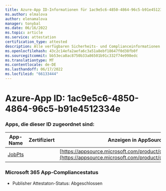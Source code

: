 ```yaml
---
title: Azure-App ID-Informationen für 1ac9e5c6-4850-4864-96c5-b91e4512334e
ms.author: elmalova
author: elenamalova
manager: tonybal
ms.date: 06/16/2022
ms.topic: article
ms.service: attestation
certification_type: attested
description: Alle verfügbaren Sicherheits- und Complianceinformationen für 1ac9e5c6-4850-4864-96c5-b91e4512334e.
ms.openlocfilehash: 43c2c14efa2aefa6c3a51a8ebf18647f0d38fb0f
ms.sourcegitcommit: bb53eca8ac8750b33a86501b91c332f74e998edc
ms.translationtype: MT
ms.contentlocale: de-DE
ms.lasthandoff: 06/17/2022
ms.locfileid: "66133444"
---
```

# <a name="azure-app-id-1ac9e5c6-4850-4864-96c5-b91e4512334e"></a>Azure-App ID: 1ac9e5c6-4850-4864-96c5-b91e4512334e


### <a name="apps-associated-with-this-id"></a>Apps, die dieser ID zugeordnet sind:
| **App-Name** | **Zertifiziert** | **Anzeigen in AppSource** |
|--------------|---------------|-----------------------|
| [JobPts](../forward/WA200001849.md) |  | [https://appsource.microsoft.com/product/office/WA200001849](https://appsource.microsoft.com/product/office/WA200001849) |

### <a name="microsoft-365-app-compliance-status"></a>Microsoft 365 App-Compliancestatus
- Publisher Attestaton-Status: Abgeschlossen
